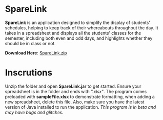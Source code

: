 # SpareLink

**SpareLink** is an application designed to simplify the display of students' schedules, helping to keep track of their whereabouts throughout the day. It takes in a spreadsheet and displays all the students' classes for the semester, including both even and odd days, and highlights whether they should be in class or not.

**Download Here:** [SpareLink.zip](https://github.com/user-attachments/files/16920263/SpareLink.zip)

# Inscrutions

Unzip the folder and open **SpareLink.jar** to get started. Ensure your spreadsheet is in the folder and ends with *".xlsx"*. The program comes preloaded with **sampleFile.xlsx** to demonstrate formatting, when adding a new spreadsheet, delete this file. Also, make sure you have the latest version of Java installed to run the application. *This program is in beta and may have bugs and glitches.*
